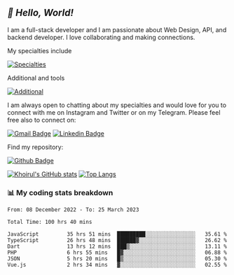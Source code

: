 ## _:wave: Hello, World!_

I am a full-stack developer and I am passionate about Web Design, API, and backend developer. I love collaborating and making connections.

My specialties include

[![Specialties](https://skillicons.dev/icons?i=php,laravel,javascript,react,vue,mysql,tailwind)](https://skillicons.dev)

Additional and tools

[![Additional](https://skillicons.dev/icons?i=bash,vscode,vite,webpack,vercel,git,github,gitlab)](https://skillicons.dev)

I am always open to chatting about my specialties and would love for you to connect with me on Instagram and Twitter or on my Telegram. Please feel free also to connect on:

[![Gmail Badge](https://img.shields.io/badge/-ahmusafir.khoirul@gmail.com-c14438?style=flat&logo=Gmail&logoColor=white&link=mailto:ahmusafir.khoirul@gmail.com)](mailto:ahmusafir.khoirul@gmail.com)
[![Linkedin Badge](https://img.shields.io/badge/-Ahmad_Musafir_Khoirul_Fattah-0072b1?style=flat&logo=Linkedin&logoColor=white&link=https://www.linkedin.com/in/ahmad-musafir-khoirul-fattah-26a53a207/)](https://www.linkedin.com/in/masmuss/)

Find my repository:

[![Github Badge](https://img.shields.io/badge/-masmuss-grey?style=flat&logo=github&logoColor=white&link=https://github.com/masmuss)](https://github.com/masmuss)

[![Khoirul's GitHub stats](https://github-readme-stats.vercel.app/api?username=masmuss&show_icons=true&include_all_commits=true&theme=transparent&layout=compact)](https://github.com/masmuss/github-readme-stats)
[![Top Langs](https://github-readme-stats.vercel.app/api/top-langs/?username=masmuss&theme=transparent&layout=compact)](https://github.com/masmuss/github-readme-stats)

### :bar_chart: My coding stats breakdown

<!--START_SECTION:waka-->

```text
From: 08 December 2022 - To: 25 March 2023

Total Time: 100 hrs 40 mins

JavaScript         35 hrs 51 mins  █████████░░░░░░░░░░░░░░░░   35.61 %
TypeScript         26 hrs 48 mins  ██████▓░░░░░░░░░░░░░░░░░░   26.62 %
Dart               13 hrs 12 mins  ███▒░░░░░░░░░░░░░░░░░░░░░   13.11 %
PHP                6 hrs 55 mins   █▓░░░░░░░░░░░░░░░░░░░░░░░   06.88 %
JSON               5 hrs 20 mins   █▒░░░░░░░░░░░░░░░░░░░░░░░   05.30 %
Vue.js             2 hrs 34 mins   ▓░░░░░░░░░░░░░░░░░░░░░░░░   02.55 %
```

<!--END_SECTION:waka-->
